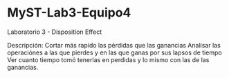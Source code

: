 # MyST-Lab3-Equipo4
Laboratorio 3 - Disposition Effect

Descripción: Cortar más rapido las pérdidas que las ganancias
Analisar las operaciónes a las que pierdes y en las que ganas por sus lapsos de tiempo
Ver cuanto tiempo tomó tenerlas en perdidas y lo mismo con las de las ganancias.
